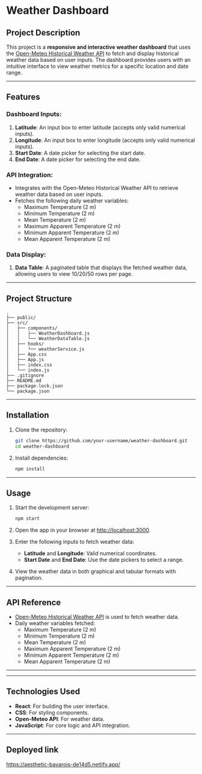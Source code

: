 # Weather Dashboard

## Project Description

This project is a **responsive and interactive weather dashboard** that uses the [Open-Meteo Historical Weather API](https://open-meteo.com/) to fetch and display historical weather data based on user inputs. The dashboard provides users with an intuitive interface to view weather metrics for a specific location and date range.

---

## Features

### Dashboard Inputs:
1. **Latitude**: An input box to enter latitude (accepts only valid numerical inputs).
2. **Longitude**: An input box to enter longitude (accepts only valid numerical inputs).
3. **Start Date**: A date picker for selecting the start date.
4. **End Date**: A date picker for selecting the end date.

### API Integration:
- Integrates with the Open-Meteo Historical Weather API to retrieve weather data based on user inputs.
- Fetches the following daily weather variables:
  - Maximum Temperature (2 m)
  - Minimum Temperature (2 m)
  - Mean Temperature (2 m)
  - Maximum Apparent Temperature (2 m)
  - Minimum Apparent Temperature (2 m)
  - Mean Apparent Temperature (2 m)

### Data Display:
1. **Data Table**: A paginated table that displays the fetched weather data, allowing users to view 10/20/50 rows per page.

---

## Project Structure

```plaintext
.
├── public/
├── src/                   
│   ├── components/      
│   │   ├── WeatherDashboard.js  
│   │   └── WeatherDataTable.js  
│   ├── hooks/           
│   │   └── weatherService.js  
│   ├── App.css            
│   ├── App.js              
│   ├── index.css  
│   └── index.js           
├── .gitignore             
├── README.md              
├── package-lock.json     
└── package.json          
```

---

## Installation

1. Clone the repository:
   ```bash
   git clone https://github.com/your-username/weather-dashboard.git
   cd weather-dashboard
   ```

2. Install dependencies:
   ```bash
   npm install
   ```

---

## Usage

1. Start the development server:
   ```bash
   npm start
   ```
2. Open the app in your browser at [http://localhost:3000](http://localhost:3000).

3. Enter the following inputs to fetch weather data:
   - **Latitude** and **Longitude**: Valid numerical coordinates.
   - **Start Date** and **End Date**: Use the date pickers to select a range.

4. View the weather data in both graphical and tabular formats with pagination.

---

## API Reference

- [Open-Meteo Historical Weather API](https://open-meteo.com/) is used to fetch weather data.
- Daily weather variables fetched:
  - Maximum Temperature (2 m)
  - Minimum Temperature (2 m)
  - Mean Temperature (2 m)
  - Maximum Apparent Temperature (2 m)
  - Minimum Apparent Temperature (2 m)
  - Mean Apparent Temperature (2 m)

---
---

## Technologies Used

- **React**: For building the user interface.
- **CSS**: For styling components.
- **Open-Meteo API**: For weather data.
- **JavaScript**: For core logic and API integration.

---

## Deployed link
https://aesthetic-bavarois-de14d5.netlify.app/
